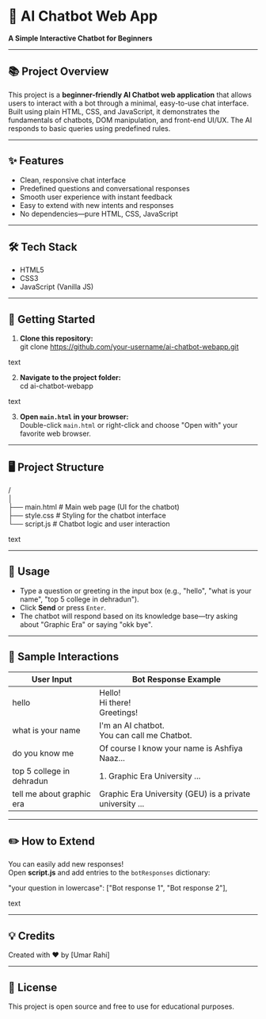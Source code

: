 # 🤖 AI Chatbot Web App

**A Simple Interactive Chatbot for Beginners**

---

## 📚 Project Overview

This project is a **beginner-friendly AI Chatbot web application** that allows users to interact with a bot through a minimal, easy-to-use chat interface. Built using plain HTML, CSS, and JavaScript, it demonstrates the fundamentals of chatbots, DOM manipulation, and front-end UI/UX. The AI responds to basic queries using predefined rules.

---

## ✨ Features

- Clean, responsive chat interface
- Predefined questions and conversational responses
- Smooth user experience with instant feedback
- Easy to extend with new intents and responses
- No dependencies—pure HTML, CSS, JavaScript

---

## 🛠️ Tech Stack

- HTML5
- CSS3
- JavaScript (Vanilla JS)

---

## 🚀 Getting Started

1. **Clone this repository:**  
git clone https://github.com/your-username/ai-chatbot-webapp.git

text

2. **Navigate to the project folder:**  
cd ai-chatbot-webapp

text

3. **Open `main.html` in your browser:**  
Double-click `main.html` or right-click and choose "Open with" your favorite web browser.

---

## 🖥️ Project Structure

/<br>
│<br>
├── main.html # Main web page (UI for the chatbot)<br>
├── style.css # Styling for the chatbot interface<br>
└── script.js # Chatbot logic and user interaction<br>

text

---

## 💬 Usage

- Type a question or greeting in the input box (e.g., "hello", "what is your name", "top 5 college in dehradun").
- Click **Send** or press `Enter`.
- The chatbot will respond based on its knowledge base—try asking about "Graphic Era" or saying "okk bye".

---

## 📝 Sample Interactions

| User Input                            | Bot Response Example                                         |
|---------------------------------------|-------------------------------------------------------------|
| hello                                 | Hello!<br>Hi there!<br>Greetings!                           |
| what is your name                     | I'm an AI chatbot.<br>You can call me Chatbot.              |
| do you know me                        | Of course I know your name is Ashfiya Naaz...               |
| top 5 college in dehradun             | 1. Graphic Era University ...                               |
| tell me about graphic era             | Graphic Era University (GEU) is a private university ...    |

---

## ✏️ How to Extend

You can easily add new responses!  
Open **script.js** and add entries to the `botResponses` dictionary:

"your question in lowercase": ["Bot response 1", "Bot response 2"],

text

---

## 💡 Credits

Created with ❤ by [Umar Rahi]

---

## 📜 License

This project is open source and free to use for educational purposes.
